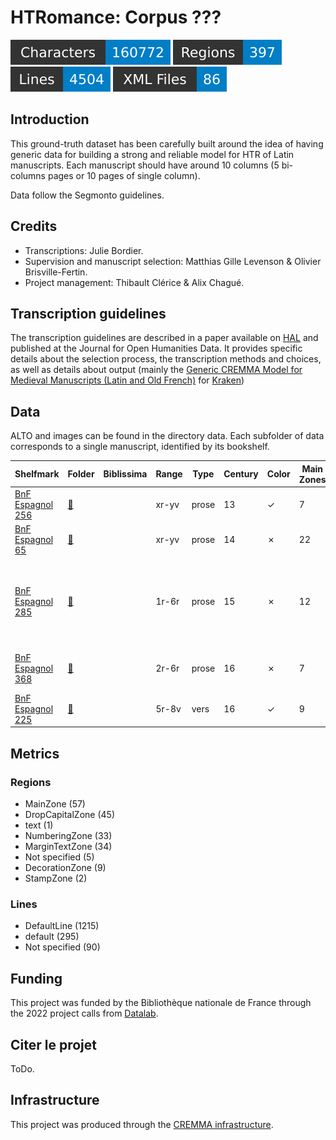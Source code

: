 HTRomance: Corpus ???
=====================
![characters badge](badges/characters.svg) ![regions badge](badges/regions.svg) ![lines badge](badges/lines.svg) ![files badge](badges/files.svg)

<!-- Custom Zone -->

## Introduction

This ground-truth dataset has been carefully built around the idea of having generic data for building a strong and reliable model for HTR of Latin manuscripts. Each manuscript should have around 10 columns (5 bi-columns pages or 10 pages of single column).

Data follow the Segmonto guidelines.

## Credits

- Transcriptions: Julie Bordier.
- Supervision and manuscript selection: Matthias Gille Levenson & Olivier Brisville-Fertin.
- Project management: Thibault Clérice & Alix Chagué.

<!-- Rien ne doit être modifié manuellement après la balise Start Auto -->

<!-- Start Auto -->

## Transcription guidelines

The transcription guidelines are described in a paper available on [HAL](https://hal-enc.archives-ouvertes.fr/hal-03828353) and published at the Journal for Open Humanities Data. It provides specific details about the selection process, the transcription methods and choices, as well as details about output (mainly the [Generic CREMMA Model for Medieval Manuscripts (Latin and Old French)](https://zenodo.org/record/7234166#.Y7f69afMJhE) for [Kraken](https://kraken.re))

## Data

ALTO and images can be found in the directory data. Each subfolder of data corresponds to a 
single manuscript, identified by its bookshelf.

<!-- BeginTable -->

| Shelfmark                                                            | Folder                                           | Biblissima   | Range   | Type   |   Century | Color   |   Main Zones |   Lines |   Characters | Genre      | Content                                                                 |
|----------------------------------------------------------------------|--------------------------------------------------|--------------|---------|--------|-----------|---------|--------------|---------|--------------|------------|-------------------------------------------------------------------------|
| [BnF Espagnol 256](https://gallica.bnf.fr/ark:/12148/btv1b525184396) | [🔗](middle-ages-in-spain/data/bnf-espagnol-256) |              | xr-yv   | prose  |        13 | ✓       |            7 |     219 |        12830 | juridique  | Fuero Juzgo                                                             |
| [BnF Espagnol 65](https://gallica.bnf.fr/ark:/12148/btv1b100361755)  | [🔗](middle-ages-in-spain/data/bnf-espagnol-65)  |              | xr-yv   | prose  |        14 | ✗       |           22 |     734 |        16583 | juridique  | Fors de Navarre                                                         |
| [BnF Espagnol 285](https://gallica.bnf.fr/ark:/12148/btv1b100345896) | [🔗](middle-ages-in-spain/data/bnf-espagnol-285) |              | 1r-6r   | prose  |        15 | ✗       |           12 |     296 |         7100 | généalogie | El linaje donde bienen fijos e fijas de don fray Fernand Perez de Ayala |
| [BnF Espagnol 368](https://gallica.bnf.fr/ark:/12148/btv1b100360337) | [🔗](middle-ages-in-spain/data/bnf-espagnol-368) |              | 2r-6r   | prose  |        16 | ✗       |            7 |     156 |         7586 | didactique | Dialogos de los grados de perfecion..                                   |
| [BnF Espagnol 225](https://gallica.bnf.fr/ark:/12148/btv1b8452205t)  | [🔗](middle-ages-in-spain/data/bnf-espagnol-225) |              | 5r-8v   | vers   |        16 | ✓       |            9 |     195 |         5785 | poésie     | Chansonnier catalan                                                     |

<!-- EndTable -->

## Metrics

<!-- StartMetric -->

### Regions

- MainZone (57)
- DropCapitalZone (45)
- text (1)
- NumberingZone (33)
- MarginTextZone (34)
- Not specified (5)
- DecorationZone (9)
- StampZone (2)

### Lines

- DefaultLine (1215)
- default (295)
- Not specified (90)

<!-- EndMetric -->

## Funding

This project was funded by the Bibliothèque nationale de France through the 2022 project calls from
[Datalab](https://www.bnf.fr/fr/bnf-datalab).

## Citer le projet

ToDo.

## Infrastructure

This project was produced through the [CREMMA infrastructure](https://www.dim-map.fr/projets-soutenus/cremma/).

